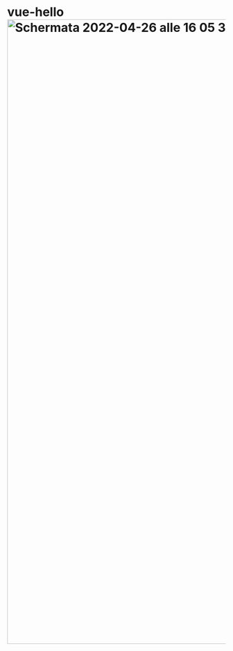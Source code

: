 # vue-hello<img width="1440" alt="Schermata 2022-04-26 alle 16 05 34" src="https://user-images.githubusercontent.com/93378720/165318167-253c369e-c802-4b17-ade1-245d4d81b283.png">
